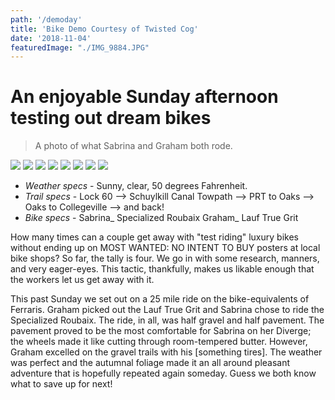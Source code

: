 ```yaml
---
path: '/demoday'
title: 'Bike Demo Courtesy of Twisted Cog'
date: '2018-11-04'
featuredImage: "./IMG_9884.JPG"
---
```

# An enjoyable Sunday afternoon testing out dream bikes

> A photo of what Sabrina and Graham both rode.

![](IMG_0111.JPG)
![](IMG_2659.JPG)
![](IMG_2704.JPG)
![](IMG_3389.JPG)
![](IMG_7799.JPG)
![](IMG_9473.JPG)
![](IMG_9884.JPG)
![](IMG_0111.JPG)

* _Weather specs_  - Sunny, clear, 50 degrees Fahrenheit.
* _Trail specs_  - Lock 60 --> Schuylkill Canal Towpath --> PRT to Oaks --> Oaks to Collegeville --> and back!
* _Bike specs_ - Sabrina_ Specialized Roubaix
                 Graham_ Lauf True Grit

How many times can a couple get away with "test riding" luxury bikes without ending up on MOST WANTED: NO INTENT TO BUY posters at local bike shops? So far, the tally is four. We go in with some research, manners, and very eager-eyes. This tactic, thankfully, makes us likable enough that the workers let us get away with it.

This past Sunday we set out on a 25 mile ride on the bike-equivalents of Ferraris. Graham picked out the Lauf True Grit and Sabrina chose to ride the Specialized Roubaix. The ride, in all, was half gravel and half pavement. The pavement proved to be the most comfortable for Sabrina on her Diverge; the wheels made it like cutting through room-tempered butter. However, Graham excelled on the gravel trails with his [something tires]. The weather was perfect and the autumnal foliage made it an all around pleasant adventure that is hopefully repeated again someday. Guess we both know what to save up for next!
